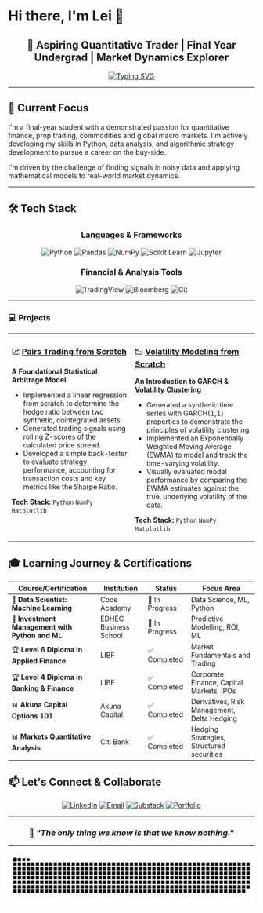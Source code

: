 # Hi there, I'm Lei 👋

<div align="center">
  
## 🚀 Aspiring Quantitative Trader | Final Year Undergrad | Market Dynamics Explorer

[![Typing SVG](https://readme-typing-svg.herokuapp.com?font=Fira+Code&pause=1000&color=00D8FF&center=true&vCenter=true&width=435&lines=Aspiring+Quantitative+Analyst;Exploring++Commodity+Markets;Developing+with+Python;Leveraging+Statistical+Analysis)](https://git.io/typing-svg)

</div>

---

## 🎯 **Current Focus**
I'm a final-year student with a demonstrated passion for quantitative finance, prop trading, commodities and global macro markets. I'm actively developing my skills in Python, data analysis, and algorithmic strategy development to pursue a career on the buy-side. 

I'm driven by the challenge of finding signals in noisy data and applying mathematical models to real-world market dynamics.

---

## 🛠️ **Tech Stack**

<div align="center">

### Languages & Frameworks
![Python](https://img.shields.io/badge/Python-3776AB?style=for-the-badge&logo=python&logoColor=white)
![Pandas](https://img.shields.io/badge/Pandas-150458?style=for-the-badge&logo=pandas&logoColor=white)
![NumPy](https://img.shields.io/badge/NumPy-013243?style=for-the-badge&logo=numpy&logoColor=white)
![Scikit Learn](https://img.shields.io/badge/Scikit_Learn-F7931E?style=for-the-badge&logo=scikit-learn&logoColor=white)
![Jupyter](https://img.shields.io/badge/Jupyter-F37626?style=for-the-badge&logo=jupyter&logoColor=white)

### Financial & Analysis Tools
![TradingView](https://img.shields.io/badge/TradingView-131722?style=for-the-badge&logo=tradingview&logoColor=white)
![Bloomberg](https://img.shields.io/badge/Bloomberg-000000?style=for-the-badge&logo=bloomberg&logoColor=white)
![Git](https://img.shields.io/badge/Git-F05032?style=for-the-badge&logo=git&logoColor=white)

</div>

---

### 💻 Projects

<table>
<tr>
<td width="50%" valign="top">

### 📈 [Pairs Trading from Scratch](https://github.com/Bracetheface/pairs-trading-model)
**A Foundational Statistical Arbitrage Model**
- Implemented a linear regression from scratch to determine the hedge ratio between two synthetic, cointegrated assets.
- Generated trading signals using rolling Z-scores of the calculated price spread.
- Developed a simple back-tester to evaluate strategy performance, accounting for transaction costs and key metrics like the Sharpe Ratio.

**Tech Stack:** `Python` `NumPy` `Matplotlib`

</td>
<td width="50%" valign="top">

### 📉 [Volatility Modeling from Scratch](https://github.com/Bracetheface/GARCH-model)
**An Introduction to GARCH & Volatility Clustering**
- Generated a synthetic time series with GARCH(1,1) properties to demonstrate the principles of volatility clustering.
- Implemented an Exponentially Weighted Moving Average (EWMA) to model and track the time-varying volatility.
- Visually evaluated model performance by comparing the EWMA estimates against the true, underlying volatility of the data.

**Tech Stack:** `Python` `NumPy` `Matplotlib`

</td>
</tr>
</table>

</div>

## 🎓 **Learning Journey & Certifications**

<div align="center">

| Course/Certification | Institution | Status | Focus Area |
|---------------------|-------------|---------|------------|
| 🤖 **Data Scientist: Machine Learning** | Code Academy | 🔄 In Progress | Data Science, ML, Python |
| 🤖 **Investment Management with Python and ML** | EDHEC Business School | 🔄 In Progress | Predictive Modelling, ROI, ML |
| 🏆 **Level 6 Diploma in Applied Finance** | LIBF | ✅ Completed | Market Fundamentals and Trading |
| 🏆 **Level 4 Diploma in Banking & Finance** | LIBF | ✅ Completed | Corporate Finance, Capital Markets, IPOs |
| 📊 **Akuna Capital Options 101** | Akuna Capital | ✅ Completed | Derivatives, Risk Management, Delta Hedging |
| 📊 **Markets Quantitative Analysis** | Citi Bank | ✅ Completed | Hedging Strategies, Structured securities |

</div>

## 📫 **Let's Connect & Collaborate**

<div align="center">

[![LinkedIn](https://img.shields.io/badge/LinkedIn-0077B5?style=for-the-badge&logo=linkedin&logoColor=white)](https://www.linkedin.com/in/lei-cotter/)
[![Email](https://img.shields.io/badge/Email-D14836?style=for-the-badge&logo=gmail&logoColor=white)](mailto:lei.cotter@gmail.com)
[![Substack](https://img.shields.io/badge/Substack-FF6719?style=for-the-badge&logo=substack&logoColor=white)](https://substack.com/@lcpeter)
[![Portfolio](https://img.shields.io/badge/Portfolio-000000?style=for-the-badge&logo=github&logoColor=white)](https://bracetheface.github.io)

</div>

---

<div align="center">

### 💭 *"The only thing we know is that we know nothing."*


</div>

---

<div align="center">
<img src="https://raw.githubusercontent.com/Platane/snk/output/github-contribution-grid-snake.svg" alt="Snake animation" />
</div>
